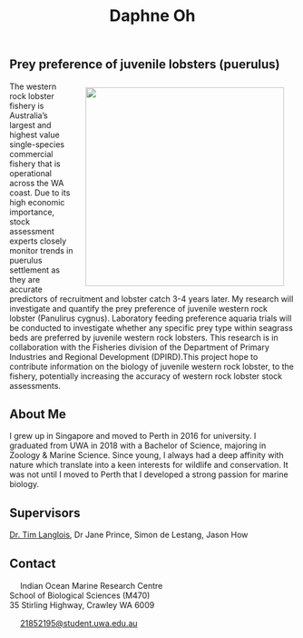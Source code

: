 ﻿---
layout: article
title: "Daphne Oh"
categories: masters-alumni
tags: [masters-alumni]
excerpt: "Prey preference of juvenile lobsters (puerulus) (2020)"
permalink: /alumni/daphne-oh
image:
  feature: 
  teaser: square-daphne-oh-profile.png
  thumb: square-daphne-oh-profile.png
---
## Prey preference of juvenile lobsters (puerulus)
<img src='/images/square-daphne-oh-profile.png' align='right' width="350" hspace="20" vspace="10">
The western rock lobster fishery is Australia’s largest and highest value single-species commercial fishery that is operational across the WA coast. Due to its high economic importance, stock assessment experts closely monitor trends in puerulus settlement as they are accurate predictors of recruitment and lobster catch 3-4 years later. My research will investigate and quantify the prey preference of juvenile western rock lobster (Panulirus cygnus). Laboratory feeding preference aquaria trials will be conducted to investigate whether any specific prey type within seagrass beds are preferred by juvenile western rock lobsters. This research is in collaboration with the Fisheries division of the Department of Primary Industries and Regional Development (DPIRD).This project hope to contribute information on the biology of juvenile western rock lobster, to the fishery, potentially increasing the accuracy of western rock lobster stock assessments. 

## About Me
I grew up in Singapore and moved to Perth in 2016 for university. I graduated from UWA in 2018 with a Bachelor of Science, majoring in Zoology & Marine Science. Since young, I always had a deep affinity with nature which translate into a keen interests for wildlife and conservation. It was not until I moved to Perth that I developed a strong passion for marine biology.

## Supervisors
[Dr. Tim Langlois](https://uwamegfisheries.github.io/researchers/tim-langlois/ "Tim Langlois"), Dr Jane Prince, Simon de Lestang, Jason How

## Contact
<img src='/images/icons/building-regular.svg' width="15px"> Indian Ocean Marine Research Centre <br>
School of Biological Sciences (M470)<br>
35 Stirling Highway, Crawley WA 6009</p>

<img src='/images/icons/envelope-regular.svg' width="15px"> <a href="mailto:21852195@student.uwa.edu.au">21852195@student.uwa.edu.au</a><br>
